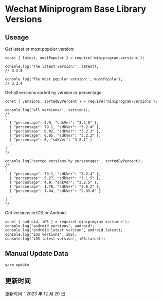 
# Wechat Miniprogram Base Library Versions

## Useage

Get latest or most popular version:

```;
const { latest, mostPopular } = require('miniprogram-versions');

console.log('The latest version:', latest);
// 3.2.5

console.log('The most popular version:', mostPopular);
// 3.2.4

```

Get all versions sorted by version or persentage.

```
const { versions, sortedByPercent } = require('miniprogram-versions');

console.log('all versions:', versions);
/*
[
  { "percentage": 4.9, "sdkVer": "3.2.5" },
  { "percentage": 79.1, "sdkVer": "3.2.4" },
  { "percentage": 0.02, "sdkVer": "3.2.3" },
  { "percentage": 0.85, "sdkVer": "3.2.2" },
  { "percentage": 0, "sdkVer": "3.2.1" }
  ...
]
*/

console.log('sorted versions by persentage:', sortedByPercent);
/*
[
  { "percentage": 79.1, "sdkVer": "3.2.4" },
  { "percentage": 5.27, "sdkVer": "3.1.5" },
  { "percentage": 4.9, "sdkVer": "3.2.5" },
  { "percentage": 1.76, "sdkVer": "3.0.2" },
  { "percentage": 1.44, "sdkVer": "2.33.0" }
  ...
]
*/
```

Get versions in iOS or Android.

```
const { android, iOS } = require('miniprogram-versions');
console.log('android versions', android);
console.log('android latest version', android.latest);
console.log('iOS versions', iOS);
console.log('iOS latest version', iOS.latest);
```

## Manual Update Data

```
yarn update
```

## 更新时间

更新时间：2023 年 12 月 20 日
